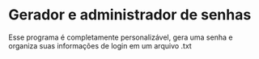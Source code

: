 # Gerador e administrador de senhas

Esse programa é completamente personalizável, gera uma senha e organiza suas informações de login em um arquivo .txt
